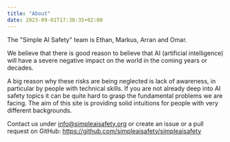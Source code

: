 ```yaml
---
title: "About"
date: 2023-09-01T17:30:35+02:00
---
```


The "Simple AI Safety" team is Ethan, Markus, Arran and Omar.

We believe that there is good reason to believe that AI (artificial
intelligence) will have a severe negative impact on the world in the coming years
or decades.

A big reason why these risks are being neglected is lack of awareness, in
particular by people with technical skills. If you are not already deep into AI
safety topics it can be quite hard to grasp the fundamental problems we are
facing. The aim of this site is providing solid intuitions for people with very
different backgrounds.

Contact us under info@simpleaisafety.org or create an issue or a pull request
on GitHub: https://github.com/simpleaisafety/simpleaisafety
